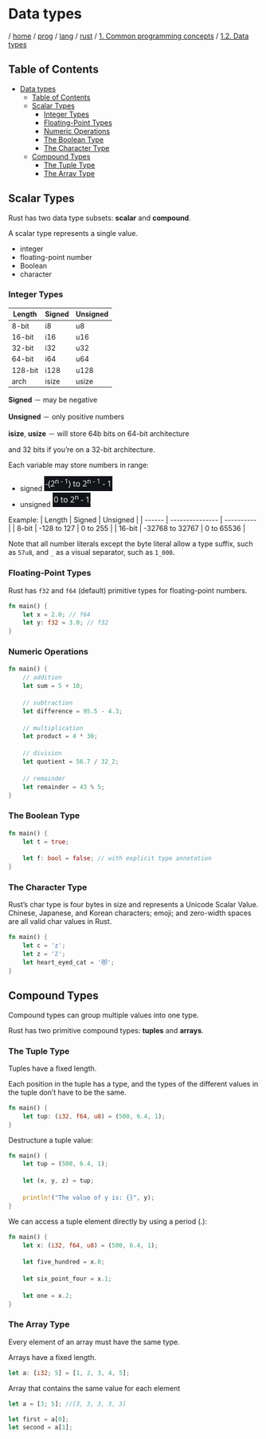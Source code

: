 # Data types

/ [home](/README.md) / [prog](/prog/README.md) / [lang](/prog/lang/README.md) / [rust](/prog/lang/rust/README.md) / [1. Common programming concepts](/prog/lang/rust/1_common_programming_concepts/README.md) / [1.2. Data types](/prog/lang/rust/1_common_programming_concepts/1_2_data_types.md)

## Table of Contents

- [Data types](#data-types)
  - [Table of Contents](#table-of-contents)
  - [Scalar Types](#scalar-types)
    - [Integer Types](#integer-types)
    - [Floating-Point Types](#floating-point-types)
    - [Numeric Operations](#numeric-operations)
    - [The Boolean Type](#the-boolean-type)
    - [The Character Type](#the-character-type)
  - [Compound Types](#compound-types)
    - [The Tuple Type](#the-tuple-type)
    - [The Array Type](#the-array-type)

## Scalar Types

Rust has two data type subsets: **scalar** and **compound**.

A scalar type represents a single value.

- integer
- floating-point number
- Boolean
- character

### Integer Types

| Length  | Signed | Unsigned |
| ------- | ------ | -------- |
| 8-bit   | i8     | u8       |
| 16-bit  | i16    | u16      |
| 32-bit  | i32    | u32      |
| 64-bit  | i64    | u64      |
| 128-bit | i128   | u128     |
| arch    | isize  | usize    |

**Signed** － may be negative

**Unsigned** － only positive numbers

**isize**, **usize** － will store 64b bits on 64-bit architecture

and 32 bits if you’re on a 32-bit architecture.

Each variable may store numbers in range:

<!-- TODO: replace to math formulas -->
- signed
![signed](/img/prog/lang/rust/signed_variable_range_formula.png)
- unsigned
![unsigned](/img/prog/lang/rust/unsigned_variable_range_formula.png)

Example:
| Length | Signed          | Unsigned   |
| ------ | --------------- | ---------- |
| 8-bit  | -128 to 127     | 0 to 255   |
| 16-bit | -32768 to 32767 | 0 to 65536 |

Note that all number literals except the byte literal allow a type suffix, such as `57u8`, and `_` as a visual separator, such as `1_000`.

### Floating-Point Types

Rust has `f32` and `f64` (default) primitive types for floating-point numbers.

```rust
fn main() {
    let x = 2.0; // f64
    let y: f32 = 3.0; // f32
}
```

### Numeric Operations

```rust
fn main() {
    // addition
    let sum = 5 + 10;

    // subtraction
    let difference = 95.5 - 4.3;

    // multiplication
    let product = 4 * 30;

    // division
    let quotient = 56.7 / 32_2;

    // remainder
    let remainder = 43 % 5;
}
```

### The Boolean Type

```rust
fn main() {
    let t = true;

    let f: bool = false; // with explicit type annotation
}
```

### The Character Type

Rust’s char type is four bytes in size and represents a Unicode Scalar Value.
Chinese, Japanese, and Korean characters; emoji; and zero-width spaces are all valid char values in Rust.

```rust
fn main() {
    let c = 'z';
    let z = 'ℤ';
    let heart_eyed_cat = '😻';
}
```

## Compound Types

Compound types can group multiple values into one type.

Rust has two primitive compound types: **tuples** and **arrays**.

### The Tuple Type

Tuples have a fixed length.

Each position in the tuple has a type, and the types of the different values in the tuple don’t have to be the same.

```rust
fn main() {
    let tup: (i32, f64, u8) = (500, 6.4, 1);
}
```

Destructure a tuple value:

```rust
fn main() {
    let tup = (500, 6.4, 1);

    let (x, y, z) = tup;

    println!("The value of y is: {}", y);
}
```

We can access a tuple element directly by using a period (.):

```rust
fn main() {
    let x: (i32, f64, u8) = (500, 6.4, 1);

    let five_hundred = x.0;

    let six_point_four = x.1;

    let one = x.2;
}
```

### The Array Type

Every element of an array must have the same type.

Arrays have a fixed length.

```rust
let a: [i32; 5] = [1, 2, 3, 4, 5];
```

Array that contains the same value for each element

```rust
let a = [3; 5]; //[3, 3, 3, 3, 3]
```

```rust
let first = a[0];
let second = a[1];
```
